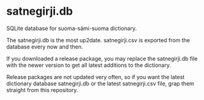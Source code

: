 # satnegirji.db

SQLite database for suoma-sámi-suoma dictionary.

The satnegirji.db is the most up2date. satnegirji.csv is exported from the database every now and then.

If you downloaded a release package, you may replace the satnegirji.db file with the newer version to get all latest additions to the dictionary. 

Release packages are not updated very often, so if you want the latest dictionary database satnegirji.db or the latest satnegirji.csv file, grap them straight from this repository.
